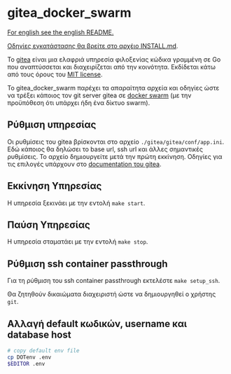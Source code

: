 
# gitea_docker_swarm

[For english see the english README.](README_en.md)

[Οδηγίες εγκατάστασης θα βρείτε στο αρχέιο INSTALL.md](INSTALL.md).

Το [gitea](https://gitea.io/en-us/) είναι μια ελαφριά υπηρεσία φιλοξενίας κώδικα γραμμένη σε Go που αναπτύσσεται και διαχειρίζεται από την κοινότητα.
Εκδίδεται κάτω από τους όρους του [MIT license](https://choosealicense.com/licenses/mit/).

Το gitea_docker_swarm παρέχει τα απαραίτητα αρχεία και οδηγίες
ώστε να τρέξει κάποιος τον git server gitea σε [docker swarm](https://docs.docker.com/engine/swarm/)
(με την προϋπόθεση ότι υπάρχει ήδη ένα δίκτυο swarm).

## Ρύθμιση υπηρεσίας

Οι ρυθμίσεις του gitea βρίσκονται στο αρχείο
`./gitea/gitea/conf/app.ini`.
Εδώ κάποιος θα δηλώσει το
base url, ssh url
και άλλες σημαντικές ρυθμίσεις.
Το αρχείο δημιουργείτε μετά την πρώτη εκκίνηση.
Οδηγίες για τις επιλογές υπάρχουν στο [documentation του gitea](https://docs.gitea.io/en-us/config-cheat-sheet/).

## Εκκίνηση Υπηρεσίας

Η υπηρεσία ξεκινάει με την εντολή `make start`.

## Παύση Υπηρεσίας

Η υπηρεσία σταματάει με την εντολή `make stop`.

## Ρύθμιση ssh container passthrough

Για τη ρύθμιση του ssh container passthrough εκτελέστε `make setup_ssh`.

Θα ζητηθούν δικαιώματα διαχειριστή ώστε να δημιουργηθεί ο χρήστης `git`.

## Αλλαγή default κωδικών, username και database host

```bash
# copy default env file
cp DOTenv .env
$EDITOR .env
```
